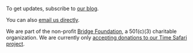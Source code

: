 
To get updates, subscribe to [our blog](https://lives-of-impact.ghost.io/).

You can also [email us directly](mailto:info@LivesOfGifts.org).

We are part of the non-profit [Bridge Foundation](https://bridgefoundation.community/), a 501(c)(3) charitable organization. We are currently only [accepting donations to our Time Safari project](https://patreon.com/TimeSafari).
